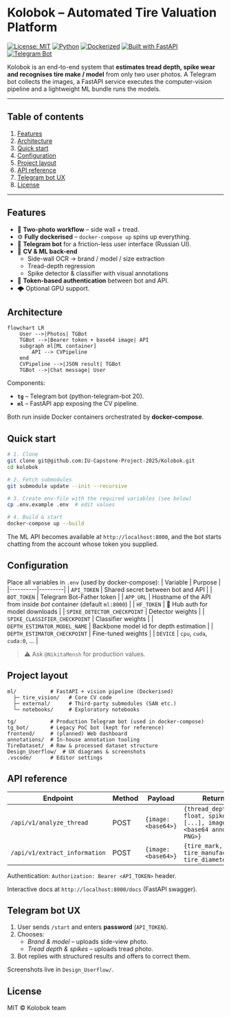 # Kolobok – Automated Tire Valuation Platform

[![License: MIT](https://img.shields.io/badge/License-MIT-yellow.svg)](LICENSE)
[![Python](https://img.shields.io/badge/Python-3.10%20%7C%203.11-blue)](#)
[![Dockerized](https://img.shields.io/badge/Docker-ready-blue)](docker-compose.yaml)
[![Built with FastAPI](https://img.shields.io/badge/Built%20with-FastAPI-green)](https://fastapi.tiangolo.com/)
[![Telegram Bot](https://img.shields.io/badge/Telegram-Bot-blue)](#)

Kolobok is an end-to-end system that **estimates tread depth, spike wear and recognises tire make / model** from only two user photos.  A Telegram bot collects the images, a FastAPI service executes the computer-vision pipeline and a lightweight ML bundle runs the models.

---

## Table of contents
1. [Features](#features)
2. [Architecture](#architecture)
3. [Quick start](#quick-start)
4. [Configuration](#configuration)
5. [Project layout](#project-layout)
6. [API reference](#api-reference)
7. [Telegram bot UX](#telegram-bot-ux)
8. [License](#license)

---

## Features
* 📸 **Two-photo workflow** – side wall + tread.
* ⚙️ **Fully dockerised** – `docker-compose up` spins up everything.
* 🤖 **Telegram bot** for a friction-less user interface (Russian UI).
* 🧠 **CV & ML back-end**
  * Side-wall OCR → brand / model / size extraction
  * Tread-depth regression
  * Spike detector & classifier with visual annotations
* 🔐 **Token-based authentication** between bot and API.
* 🌩️ Optional GPU support.

## Architecture
```mermaid
flowchart LR
    User -->|Photos| TGBot
    TGBot -->|Bearer token + base64 image| API
    subgraph ml[ML container]
        API --> CVPipeline
    end
    CVPipeline -->|JSON result| TGBot
    TGBot -->|Chat message| User
```
Components:
* **`tg`** – Telegram bot (python-telegram-bot 20).
* **`ml`** – FastAPI app exposing the CV pipeline.

Both run inside Docker containers orchestrated by **docker-compose**.

## Quick start
```bash
# 1. Clone
git clone git@github.com:IU-Capstone-Project-2025/Kolobok.git
cd kolobok

# 2. Fetch submodules
git submodule update --init --recursive

# 3. Create env-file with the required variables (see below)
cp .env.example .env  # edit values

# 4. Build & start
docker-compose up --build
```
The ML API becomes available at `http://localhost:8000`, and the bot starts chatting from the account whose token you supplied.

## Configuration
Place all variables in `.env` (used by docker-compose):
| Variable | Purpose |
|----------|---------|
| `API_TOKEN` | Shared secret between bot and API |
| `BOT_TOKEN` | Telegram Bot-Father token |
| `APP_URL`   | Hostname of the API from inside *bot* container (default `ml:8000`) |
| `HF_TOKEN`  | 🤗 Hub auth for model downloads |
| `SPIKE_DETECTOR_CHECKPOINT` | Detector weights |
| `SPIKE_CLASSIFIER_CHECKPOINT` | Classifier weights |
| `DEPTH_ESTIMATOR_MODEL_NAME` | Backbone model id for depth estimation |
| `DEPTH_ESTIMATOR_CHECKPOINT` | Fine-tuned weights |
| `DEVICE` | `cpu`, `cuda`, `cuda:0`, … |

> ⚠️  Ask `@NikitaMensh` for production values.

## Project layout
```text
ml/           # FastAPI + vision pipeline (Dockerised)
  ├─ tire_vision/   # Core CV code
  ├─ external/      # Third-party submodules (SAN etc.)
  └─ notebooks/     # Exploratory notebooks

tg/           # Production Telegram bot (used in docker-compose)
tg_bot/       # Legacy PoC bot (kept for reference)
frontend/     # (planned) Web dashboard
annotations/  # In-house annotation tooling
TireDataset/  # Raw & processed dataset structure
Design_Userflow/  # UX diagrams & screenshots
.vscode/      # Editor settings
```

## API reference
| Endpoint | Method | Payload | Returns |
|----------|--------|---------|---------|
| `/api/v1/analyze_thread` | POST | `{image: <base64>}` | `{thread_depth: float, spikes: [...], image: <base64 annotated PNG>}` |
| `/api/v1/extract_information` | POST | `{image: <base64>}` | `{tire_mark, tire_manufacturer, tire_diameter}` |
Authentication: `Authorization: Bearer <API_TOKEN>` header.

Interactive docs at `http://localhost:8000/docs` (FastAPI swagger).

## Telegram bot UX
1. User sends `/start` and enters **password** (`API_TOKEN`).
2. Chooses:
   * *Brand & model* – uploads side-view photo.
   * *Tread depth & spikes* – uploads tread photo.
3. Bot replies with structured results and offers to correct them.

Screenshots live in `Design_Userflow/`.

## License
MIT © Kolobok team
